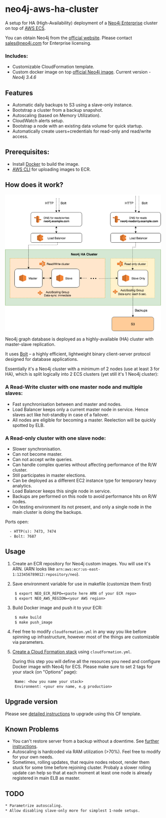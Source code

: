 # neo4j-aws-ha-cluster

A setup for HA (High-Availability) deployment of a [Neo4j Enterprise](https://neo4j.com/subscriptions/#editions) cluster on top of [AWS ECS](https://aws.amazon.com/ecs/).

You can obtain Neo4j from the [official website](https://neo4j.com/). Please contact sales@neo4j.com for Enterprise licensing.

### Includes:
- Customizable CloudFormation template.
- Custom docker image on top [official Neo4j image](https://hub.docker.com/_/neo4j/). Current version - *Neo4j 3.4.6*

## Features

* Automatic daily backups to S3 using a slave-only instance.
* Bootstrap a cluster from a backup snapshot.
* Autoscaling (based on Memory Utilization).
* CloudWatch alerts setup.
* Bootstrap a node with an existing data volume for quick startup.
* Automatically create users+credentials for read-only and read/write access.

## Prerequisites:

* Install [Docker](https://docs.docker.com/engine/installation/) to build the image.
* [AWS CLI](https://aws.amazon.com/cli) for uploading images to ECR.

## How does it work?

![Infrastructure](images/infrastructure.png)

Neo4j graph database is deployed as a highly-available (HA) cluster with master-slave replication. 

It uses [Bolt](https://boltprotocol.org/) – a highly efficient, lightweight binary client-server protocol designed for database applications.

Essentially it's a Neo4j cluster with a minimum of 2 nodes (use at least 3 for HA), which is split logically into 2 ECS clusters (yet still it's 1 Neo4j cluster):

### A Read-Write cluster with one master node and multiple slaves:
- Fast synchronisation between and master and nodes.
- Load Balancer keeps only a current master node in service. Hence slaves act like hot-standby in case of a failover.
- All nodes are eligible for becoming a master. Reelection will be quickly spotted by ELB.

### A Read-only cluster with one slave node:
- Slower synchronisation.
- Can not become master.
- Can not accept write queries.
- Can handle complex queries without affecting performance of the R/W cluster.
- Still participates in master elections.
- Can be deployed as a different EC2 instance type for temporary heavy analytics.
- Load Balancer keeps this single node in service.
- Backups are performed on this node to avoid performance hits on R/W nodes.
- On testing environment its not present, and only a single node in the main cluster is doing the backups.

Ports open:

```
  - HTTP(s): 7473, 7474
  - Bolt: 7687
```

## Usage

1. Create an ECR repository for Neo4j custom images. You will use it's ARN.
   (ARN looks like `arn:aws:ecr:us-east-1:123456789012:repository/neo`).

2. Save environment variable for use in makefile (customize them first)

        $ export NEO_ECR_REPO=<paste here ARN of your ECR repo>
        $ export NEO_AWS_REGION=<your AWS region>

3. Build Docker image and push it to your ECR:

        $ make build
        $ make push_image

4. Feel free to modify `cloudformation.yml` in any way you like before spinning up infrastructure, however most of the things are customizable via parameters.

5. [Create a Cloud Formation stack](https://console.aws.amazon.com/cloudformation/home#/stacks/new) using `cloudformation.yml`.

   During this step you will define all the resources you need and configure Docker image with Neo4j for ECS.
    Please make sure to set 2 tags for your stack (on "Options" page):

        Name: <how you name your stack>
        Environment: <your env name, e.g production>

## Upgrade version

Please see [detailed instructions](./UPGRADE_README.md) to upgrade using this CF template.


## Known Problems

* You can't restore server from a backup without a downtime. See [further instructions](https://neo4j.com/docs/operations-manual/current/backup/restore-backup/#backup-restore-ha-cluster).
* Autoscaling is hardcoded via RAM utilization (>70%). Feel free to modify for your own needs.
* Sometimes, rolling updates, that require nodes reboot, render them stuck for some time before rejoining cluster. Probaly a slower rolling update can help so that at each moment at least one node is already registered in main ELB as master.

## TODO

```
* Parametrize autoscaling.
* Allow disabling slave-only more for simplest 1-node setups.
```
